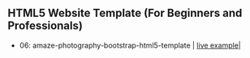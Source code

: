 ## HTML5 Website Template (For Beginners and Professionals)
  * 06: amaze-photography-bootstrap-html5-template | [live example](https://learning-zone.github.io/website-templates/amaze-photography-bootstrap-html5-template/)|
